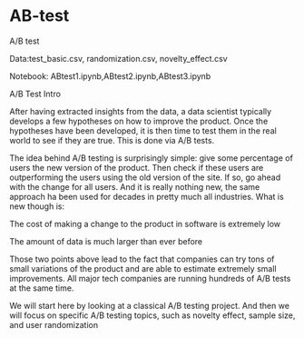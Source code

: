 # AB-test
A/B test

Data:test_basic.csv, randomization.csv, novelty_effect.csv

Notebook: ABtest1.ipynb,ABtest2.ipynb,ABtest3.ipynb

A/B Test Intro

After having extracted insights from the data, a data scientist typically develops a few hypotheses on how to improve the product. Once the hypotheses have been developed, it is then time to test them in the real world to see if they are true. This is done via A/B tests.

The idea behind A/B testing is surprisingly simple: give some percentage of users the new version of the product. Then check if these users are outperforming the users using the old version of the site. If so, go ahead with the change for all users. And it is really nothing new, the same approach ha been used for decades in pretty much all industries. What is new though is:

The cost of making a change to the product in software is extremely low

The amount of data is much larger than ever before

Those two points above lead to the fact that companies can try tons of small variations of the product and are able to estimate extremely small improvements. All major tech companies are running hundreds of A/B tests at the same time.

We will start here by looking at a classical A/B testing project. And then we will focus on specific A/B testing topics, such as novelty effect, sample size, and user randomization
